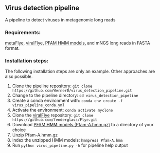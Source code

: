 ## Virus detection pipeline

A pipeline to detect viruses in metagenomic long reads

### Requirements: 

[metaFlye](https://github.com/fenderglass/Flye), [viralFlye](https://github.com/Dmitry-Antipov/viralFlye), [PFAM HMM models](https://www.ebi.ac.uk/interpro/download/pfam/), and mNGS long reads in FASTA format.

### Installation steps:

The following installation steps are only an example. Other approaches are also possible.

1. Clone the pipeline repository: `git clone https://github.com/Werner0/virus_detection_pipeline.git
`
2. Change to the pipeline directory: `cd virus_detection_pipeline`
3. Create a conda environment with: `conda env create -f virus_pipeline_conda.yml`
4. Activate the environment: `conda activate myclone`
5. Clone the [viralFlye](https://github.com/Dmitry-Antipov/viralFlye) repository: `git clone https://github.com/fenderglass/Flye.git`
6. Download [PFAM HMM models (Pfam-A.hmm.gz)](https://www.ebi.ac.uk/interpro/download/pfam/) to a directory of your choice
7. Unzip Pfam-A.hmm.gz 
8. Index the unzipped HMM models: `hmmpress Pfam-A.hmm`
9. Run `python virus_pipeline.py -h` for pipeline help output
